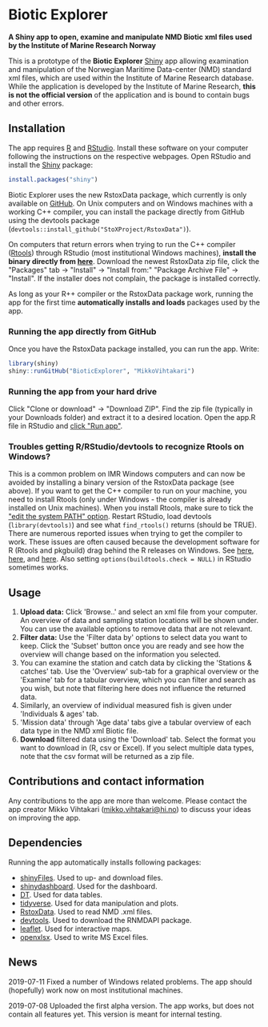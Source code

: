 # Biotic Explorer 
**A Shiny app to open, examine and manipulate NMD Biotic xml files used by the Institute of Marine Research Norway**

This is a prototype of the **Biotic Explorer** [Shiny](https://shiny.rstudio.com/) app allowing examination and manipulation of the Norwegian Maritime Data-center (NMD) standard xml files, which are used within the Institute of Marine Research database. While the application is developed by the Institute of Marine Research, **this is not the official version** of the application and is bound to contain bugs and other errors. 

## Installation

The app requires [R](https://www.r-project.org/) and [RStudio](https://www.rstudio.com/). Install these software on your computer following the instructions on the respective webpages. Open RStudio and install the [Shiny](https://shiny.rstudio.com/) package:




```r
install.packages("shiny")
```

Biotic Explorer uses the new RstoxData package, which currently is only available on [GitHub](https://github.com/StoXProject/RstoxData/releases). On Unix computers and on Windows machines with a working C++ compiler, you can install the package directly from GitHub using the devtools package (`devtools::install_github("StoXProject/RstoxData")`). 

On computers that return errors when trying to run the C++ compiler ([Rtools](https://cran.r-project.org/bin/windows/Rtools/)) through RStudio (most institutional Windows machines), **install the binary directly from [here](https://github.com/StoXProject/RstoxData/releases)**. Download the newest RstoxData zip file, click the "Packages" tab -> "Install" -> "Install from:" "Package Archive File" -> "Install". If the installer does not complain, the package is installed correctly.

As long as your R++ compiler or the RstoxData package work, running the app for the first time **automatically installs and loads** packages used by the app. 

### Running the app directly from GitHub

Once you have the RstoxData package installed, you can run the app. Write:


```r
library(shiny)
shiny::runGitHub("BioticExplorer", "MikkoVihtakari")
```

### Running the app from your hard drive

Click "Clone or download" -> "Download ZIP". Find the zip file (typically in your Downloads folder) and extract it to a desired location. Open the app.R file in RStudio and [click "Run app"](https://shiny.rstudio.com/tutorial/written-tutorial/lesson1/).

### Troubles getting R/RStudio/devtools to recognize Rtools on Windows?

This is a common problem on IMR Windows computers and can now be avoided by installing a binary version of the RstoxData package (see above). If you want to get the C++ compiler to run on your machine, you need to install Rtools (only under Windows - the compiler is already installed on Unix machines). When you install Rtools, make sure to tick the ["edit the system PATH" option](http://stat545.com/packages01_system-prep.html). Restart RStudio, load devtools (`library(devtools)`) and see what `find_rtools()` returns (should be TRUE). There are numerous reported issues when trying to get the compiler to work. These issues are often caused because the development software for R (Rtools and pkgbuild) drag behind the R releases on Windows. See [here](https://github.com/r-lib/devtools/issues/1772), [here](https://stackoverflow.com/questions/51830648/rstudio-not-finding-rtools), and [here](https://stackoverflow.com/questions/33103203/rtools-is-not-being-detected-from-rstudio). Also setting `options(buildtools.check = NULL)` in RStudio sometimes works. 

## Usage

1. **Upload data:** Click 'Browse..' and select an xml file from your computer. An overview of data and sampling station locations will be shown under. You can use the available options to remove data that are not relevant.
2. **Filter data:** Use the 'Filter data by' options to select data you want to keep. Click the 'Subset' button once you are ready and see how the overview will change based on the information you selected.
3. You can examine the station and catch data by clicking the 'Stations & catches' tab. Use the 'Overview' sub-tab for a graphical overview or the 'Examine' tab for a tabular overview, which you can filter and search as you wish, but note that filtering here does not influence the returned data.
4. Similarly, an overview of individual measured fish is given under 'Individuals & ages' tab.
5. 'Mission data' through 'Age data' tabs give a tabular overview of each data type in the NMD xml Biotic file.
6. **Download** filtered data using the 'Download' tab. Select the format you want to download in (R, csv or Excel). If you select multiple data types, note that the csv format will be returned as a zip file.

## Contributions and contact information

Any contributions to the app are more than welcome. Please contact the app creator Mikko Vihtakari (<mikko.vihtakari@hi.no>) to discuss your ideas on improving the app.

## Dependencies

Running the app automatically installs following packages:

- [shinyFiles](https://cran.r-project.org/web/packages/shinyFiles/index.html). Used to up- and download files.  
- [shinydashboard](https://cran.r-project.org/web/packages/shinydashboard/index.html). Used for the dashboard.
- [DT](https://cran.r-project.org/web/packages/DT/index.html). Used for data tables.
- [tidyverse](https://cran.r-project.org/web/packages/tidyverse/index.html). Used for data manipulation and plots.
- [RstoxData](https://github.com/StoXProject/RstoxData). Used to read NMD .xml files.
- [devtools](https://cran.r-project.org/web/packages/devtools/index.html). Used to download the RNMDAPI package.
- [leaflet](https://cran.r-project.org/web/packages/leaflet/index.html). Used for interactive maps.
- [openxlsx](https://cran.r-project.org/web/packages/openxlsx/index.html). Used to write MS Excel files. 

## News

2019-07-11 Fixed a number of Windows related problems. The app should (hopefully) work now on most institutional machines. 

2019-07-08 Uploaded the first alpha version. The app works, but does not contain all features yet. This version is meant for internal testing. 
